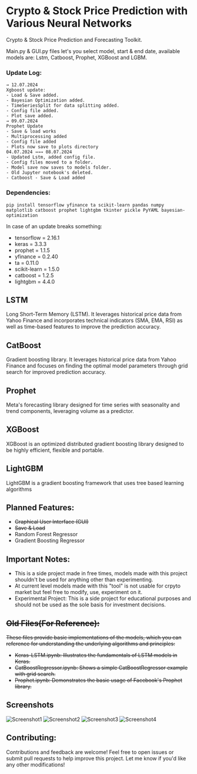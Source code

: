 # Crypto & Stock Price Prediction with Various Neural Networks
Crypto & Stock Price Prediction and Forecasting Toolkit.

Main.py & GUI.py files let's you select model, start & end date, available models are: Lstm, Catboost, Prophet, XGBoost and LGBM.


### Update Log:
```
→ 12.07.2024
Xgboost update:
- Load & Save added.
- Bayesian Optimization added.
- TimeSeriesSplit for data splitting added.
- Config file added.
- Plot save added.
→ 09.07.2024
Prophet Update
- Save & load works
- Multiprocessing added
- Config file added
- Plots now save to plots directory
04.07.2024 →→→ 08.07.2024
- Updated Lstm, added config file.
- Config files moved to a folder.
- Model save now saves to models folder.
- Old Jupyter notebook's deleted.
- Catboost - Save & Load added
```
### Dependencies:

```
pip install tensorflow yfinance ta scikit-learn pandas numpy matplotlib catboost prophet lightgbm tkinter pickle PyYAML bayesian-optimization
```
In case of an update breaks something:
- tensorflow = 2.16.1
- keras = 3.3.3
- prophet = 1.1.5
- yfinance = 0.2.40
- ta = 0.11.0
- scikit-learn = 1.5.0
- catboost = 1.2.5
- lightgbm = 4.4.0

## LSTM
Long Short-Term Memory (LSTM). It leverages historical price data from Yahoo Finance and incorporates technical indicators (SMA, EMA, RSI) as well as time-based features to improve the prediction accuracy.

## CatBoost
Gradient boosting library. It leverages historical price data from Yahoo Finance and focuses on finding the optimal model parameters through grid search for improved prediction accuracy.

## Prophet
Meta's forecasting library designed for time series with seasonality and trend components, leveraging volume as a predictor.

## XGBoost
XGBoost is an optimized distributed gradient boosting library designed to be highly efficient, flexible and portable. 

## LightGBM
LightGBM is a gradient boosting framework that uses tree based learning algorithms

## Planned Features:
-  ~~Graphical User Interface (GUI)~~
-  ~~Save & Load~~
- Random Forest Regressor
- Gradient Boosting Regressor

## Important Notes:
- This is a side project made in free times, models made with this project shouldn't be used for anything other than experimenting.
- At current level models made with this "tool" is not usable for crpyto market but feel free to modify, use, experiment on it.
- Experimental Project: This is a side project for educational purposes and should not be used as the sole basis for investment decisions.

##  ~~Old Files(For Reference):~~
 ~~These files provide basic implementations of the models, which you can reference for understanding the underlying algorithms and principles:~~

- ~~Keras-LSTM.ipynb: Illustrates the fundamentals of LSTM models in Keras.~~
- ~~CatBoostRegressor.ipynb: Shows a simple CatBoostRegressor example with grid search.~~
- ~~Prophet.ipynb: Demonstrates the basic usage of Facebook's Prophet library.~~


## Screenshots

![Screenshot1](https://i.imgur.com/P6u9Eg1.png)
![Screenshot2](https://i.imgur.com/W8ucKjX.png)
![Screenshot3](https://i.imgur.com/4Frsf3w.png)
![Screenshot4](https://i.imgur.com/p4SZXei.png)

## Contributing:

Contributions and feedback are welcome! Feel free to open issues or submit pull requests to help improve this project.
Let me know if you'd like any other modifications!
